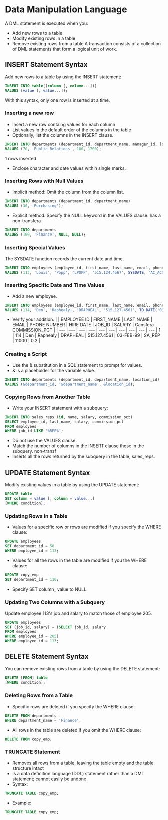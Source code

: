 # Data Manipulation Language

A DML statement is executed when you:
- Add new rows to a table
- Modify existing rows in a table
- Remove existing rows from a table A transaction consists of a collection of DML statements that form a logical unit of work.

## INSERT Statement Syntax

Add new rows to a table by using the INSERT statement:
```sql
INSERT INTO table[(column [, column...])]
VALUES (value [, value...]);
```
With this syntax, only one row is inserted at a time.

### Inserting a new row

- insert a new row containg values for each column
- List values in the default order of the columns in the table
- Optionally, list the columns in the INSERT clause.
```sql
INSERT INTO departments (department_id, department_name, manager_id, location_id) 
VALUES (70, 'Public Relations', 100, 1700);
```
1 rows inserted
- Enclose character and date values within single marks.

### Inserting Rows with Null Values

- Implicit method: Omit the column from the column list.
```sql
INSERT INTO departments (department_id, department_name)
VALUES (30, 'Purchasing');
```

- Explicit method: Specify the NULL keyword in the VALUES clause. has a non-transfera
```sql
INSERT INTO departments
VALUES (100, 'Finance', NULL, NULL);
```

### Inserting Special Values

The SYSDATE function records the current date and time.
```sql
INSERT INTO employees (employee_id, first_name, last_name, email, phone_number, hire_date, job_id, salary, commission_pct, manager_id, department_id)
VALUES (113, 'Louis', 'Popp', 'LPOPP', '515.124.4567', SYSDATE, 'AC_ACCOUNT', NULL, 205, 110);
```

### Inserting Specific Date and Time Values

- Add a new employee.
```sql
INSERT INTO employees (employee_id, first_name, last_name, email, phone_number, hire_date, job_id, salary, commission_pct, manager_id, department_id)
VALUES (114, 'Den', 'Raphealy', 'DRAPHEAL', '515.127.4561', TO_DATE('03-FEB-99', 'DD-MON-RR'), 'SA_REP', 11000, 0.2, 100, 60);
```

- Verify your addition.
| | EMPLOYEE ID | FIRST_NAME | LAST NAME | EMAIL | PHONE NUMBER | HIRE DATE | JOB_ID | SALARY | Cansfera COMMISSION_PCT |
| --- | --- | --- | --- | --- | --- | --- | --- | --- | --- |
1 | 114 | Den | Raphealy | DRAPHEAL | 515.127.4561 | 03-FEB-99 | SA_REP | 11000 | 0.2 |

### Creating a Script

- Use the & substitution in a SQL statement to prompt for values.
- & is a placeholder for the variable value.
```sql
INSERT INTO departments (department_id, department_name, location_id)
VALUES (&department_id, '&department_name', &location_id);
```

### Copying Rows from Another Table

- Write your INSERT statement with a subquery:
```sql
INSERT INTO sales_reps (id, name, salary, commission_pct)
SELECT employee_id, last_name, salary, commission_pct
FROM employees
WHERE job_id LIKE '%REP%';
```

- Do not use the VALUES clause.
- Match the number of columns in the INSERT clause those in the subquery. non-transf
- Inserts all the rows returned by the subquery in the table, sales_reps.

## UPDATE Statement Syntax

Modify existing values in a table by using the UPDATE statement:
```sql
UPDATE table
SET column = value [, column = value...]
[WHERE condition];
```

### Updating Rows in a Table

- Values for a specific row or rows are modified if you specify the WHERE clause:
```sql
UPDATE employees
SET department_id = 50
WHERE employee_id = 113;
```
- Values for all the rows in the table are modified if you the WHERE clause:
```sql
UPDATE copy_emp
SET department_id = 110;
```
- Specify SET column_ value to NULL.

### Updating Two Columns with a Subquery

Update employee 113's job and salary to match those of employee 205.
```sql
UPDATE employees
SET (job_id, salary) = (SELECT job_id, salary
FROM employees
WHERE employee_id = 205)
WHERE employee_id = 113;
```

## DELETE Statement Syntax

You can remove existing rows from a table by using the DELETE statement:
```sql
DELETE [FROM] table
[WHERE condition];
```

### Deleting Rows from a Table

- Specific rows are deleted if you specify the WHERE clause:
```sql
DELETE FROM departments
WHERE department_name = 'Finance';
```
- All rows in the table are deleted if you omit the WHERE clause:
```sql
DELETE FROM copy_emp;
```

### TRUNCATE Statement

- Removes all rows from a table, leaving the table empty and the table structure intact
- Is a data definition language (DDL) statement rather than a DML statement; cannot easily be undone
- Syntax:
```sql
TRUNCATE TABLE copy_emp;
```
- Example:
```sql
TRUNCATE TABLE copy_emp;
```
